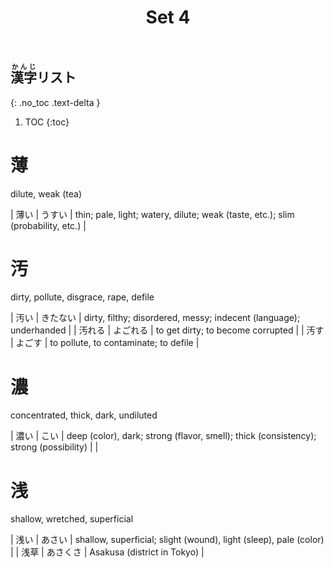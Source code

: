 ﻿---
layout: default
title: Set 4
parent: N3 Kanji List
grand_parent: <ruby>漢字<rt>かんじ</rt></ruby> Kanji
nav_order: 4
---

## <ruby>漢字<rt>かんじ</rt></ruby>リスト
{: .no_toc .text-delta }

1. TOC
{:toc}

# 薄
dilute, weak (tea)

| 薄い | うすい | thin; pale, light; watery, dilute; weak (taste, etc.); slim (probability, etc.) |

# 汚
dirty, pollute, disgrace, rape, defile

| 汚い   | きたない | dirty, filthy; disordered, messy; indecent (language); underhanded |
| 汚れる | よごれる | to get dirty; to become corrupted                                  |
| 汚す   | よごす   | to pollute, to contaminate; to defile                              |

# 濃
concentrated, thick, dark, undiluted

| 濃い | こい | deep (color), dark; strong (flavor, smell); thick (consistency); strong (possibility) |                                                                                    |

# 浅
shallow, wretched, superficial

| 浅い | あさい   | shallow, superficial; slight (wound), light (sleep), pale (color) |
| 浅草 | あさくさ | Asakusa (district in Tokyo)                                       |
